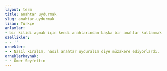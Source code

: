 ```yaml
---
layout: term
title: anahtar uydurmak
slug: anahtar-uydurmak
lisan: Türkçe
anlamlar:
- bir kilidi açmak için kendi anahtarından başka bir anahtar kullanmak
ozellikler:
- - ''
ornekler:
- - Nasıl kıralım, nasıl anahtar uyduralım diye müzakere ediyorlardı.
orneklerkaynak:
- - Ömer Seyfettin
---
```

